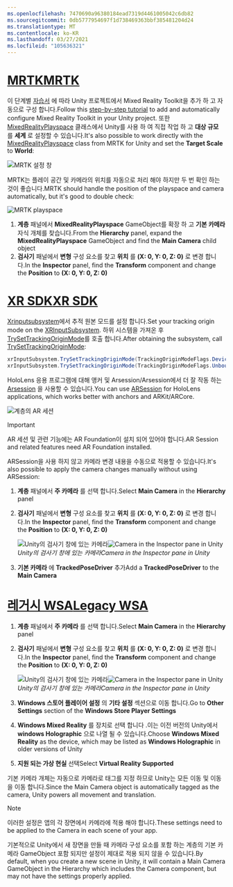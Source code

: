 ```yaml
---
ms.openlocfilehash: 7470690a96380184ead7319d4461005042c6db82
ms.sourcegitcommit: 0db5777954697f1d738469363bbf385481204d24
ms.translationtype: MT
ms.contentlocale: ko-KR
ms.lasthandoff: 03/27/2021
ms.locfileid: "105636321"
---
```

# <a name="mrtk"></a>[<span data-ttu-id="5ace7-101">MRTK</span><span class="sxs-lookup"><span data-stu-id="5ace7-101">MRTK</span></span>](#tab/mrtk)
<!-- NEVER CHANGE THE ABOVE LINE! -->

<span data-ttu-id="5ace7-102">이 단계별 [자습서](../../tutorials/mr-learning-base-01.md) 에 따라 Unity 프로젝트에서 Mixed Reality Toolkit을 추가 하 고 자동으로 구성 합니다.</span><span class="sxs-lookup"><span data-stu-id="5ace7-102">Follow this [step-by-step tutorial](../../tutorials/mr-learning-base-01.md) to add and automatically configure Mixed Reality Toolkit in your Unity project.</span></span> <span data-ttu-id="5ace7-103">또한 [MixedRealityPlayspace](https://docs.microsoft.com/dotnet/api/microsoft.mixedreality.toolkit.mixedrealityplayspace) 클래스에서 Unity를 사용 하 여 직접 작업 하 고 **대상 규모** 를 **세계** 로 설정할 수 있습니다.</span><span class="sxs-lookup"><span data-stu-id="5ace7-103">It's also possible to work directly with the [MixedRealityPlayspace](https://docs.microsoft.com/dotnet/api/microsoft.mixedreality.toolkit.mixedrealityplayspace) class from MRTK for Unity and set the **Target Scale** to **World**:</span></span>

![MRTK 설정 창](../../images/mrtk-target-scale.png)

<span data-ttu-id="5ace7-105">MRTK는 플레이 공간 및 카메라의 위치를 자동으로 처리 해야 하지만 두 번 확인 하는 것이 좋습니다.</span><span class="sxs-lookup"><span data-stu-id="5ace7-105">MRTK should handle the position of the playspace and camera automatically, but it's good to double check:</span></span>

![MRTK playspace](../../images/mrtk-playspace.png)

1. <span data-ttu-id="5ace7-107">**계층** 패널에서 **MixedRealityPlayspace** GameObject를 확장 하 고 **기본 카메라** 자식 개체를 찾습니다.</span><span class="sxs-lookup"><span data-stu-id="5ace7-107">From the **Hierarchy** panel, expand the **MixedRealityPlayspace** GameObject and find the **Main Camera** child object</span></span>
2. <span data-ttu-id="5ace7-108">**검사기** 패널에서 **변형** 구성 요소를 찾고 **위치** 를 **(X: 0, Y: 0, Z: 0)** 로 변경 합니다.</span><span class="sxs-lookup"><span data-stu-id="5ace7-108">In the **Inspector** panel, find the **Transform** component and change the **Position** to **(X: 0, Y: 0, Z: 0)**</span></span>

# <a name="xr-sdk"></a>[<span data-ttu-id="5ace7-109">XR SDK</span><span class="sxs-lookup"><span data-stu-id="5ace7-109">XR SDK</span></span>](#tab/xr)
<!-- NEVER CHANGE THE ABOVE LINE! -->

<span data-ttu-id="5ace7-110">[Xrinputsubsystem](https://docs.unity3d.com/Documentation/ScriptReference/XR.XRInputSubsystem.html)에서 추적 원본 모드를 설정 합니다.</span><span class="sxs-lookup"><span data-stu-id="5ace7-110">Set your tracking origin mode on the [XRInputSubsystem](https://docs.unity3d.com/Documentation/ScriptReference/XR.XRInputSubsystem.html).</span></span> <span data-ttu-id="5ace7-111">하위 시스템을 가져온 후 [TrySetTrackingOriginMode](https://docs.unity3d.com/Documentation/ScriptReference/XR.XRInputSubsystem.TrySetTrackingOriginMode.html)를 호출 합니다.</span><span class="sxs-lookup"><span data-stu-id="5ace7-111">After obtaining the subsystem, call [TrySetTrackingOriginMode](https://docs.unity3d.com/Documentation/ScriptReference/XR.XRInputSubsystem.TrySetTrackingOriginMode.html):</span></span>

```cs
xrInputSubsystem.TrySetTrackingOriginMode(TrackingOriginModeFlags.Device);
xrInputSubsystem.TrySetTrackingOriginMode(TrackingOriginModeFlags.Unbounded); // Recommendation for OpenXR
```

<span data-ttu-id="5ace7-112">HoloLens 응용 프로그램에 대해 앵커 및 Arsession/Arsession에서 더 잘 작동 하는 [Arsession](https://docs.unity3d.com/Packages/com.unity.xr.arfoundation@2.1/manual/index.html#installing-ar-foundation) 을 사용할 수 있습니다.</span><span class="sxs-lookup"><span data-stu-id="5ace7-112">You can use [ARSession](https://docs.unity3d.com/Packages/com.unity.xr.arfoundation@2.1/manual/index.html#installing-ar-foundation) for HoloLens applications, which works better with anchors and ARKit/ARCore.</span></span>

![계층의 AR 세션](../../images/xrsdk-arsession.png)

> [!IMPORTANT]
> <span data-ttu-id="5ace7-114">AR 세션 및 관련 기능에는 AR Foundation이 설치 되어 있어야 합니다.</span><span class="sxs-lookup"><span data-stu-id="5ace7-114">AR Session and related features need AR Foundation installed.</span></span>

<span data-ttu-id="5ace7-115">ARSession을 사용 하지 않고 카메라 변경 내용을 수동으로 적용할 수 있습니다.</span><span class="sxs-lookup"><span data-stu-id="5ace7-115">It's also possible to apply the camera changes manually without using ARSession:</span></span>

1. <span data-ttu-id="5ace7-116">**계층** 패널에서 **주 카메라** 를 선택 합니다.</span><span class="sxs-lookup"><span data-stu-id="5ace7-116">Select **Main Camera** in the **Hierarchy** panel</span></span>
1. <span data-ttu-id="5ace7-117">**검사기** 패널에서 **변형** 구성 요소를 찾고 **위치** 를 **(X: 0, Y: 0, Z: 0)** 로 변경 합니다.</span><span class="sxs-lookup"><span data-stu-id="5ace7-117">In the **Inspector** panel, find the **Transform** component and change the **Position** to **(X: 0, Y: 0, Z: 0)**</span></span>

   <span data-ttu-id="5ace7-118">![Unity의 검사기 창에 있는 카메라](../../images/maincamera-350px.png)</span><span class="sxs-lookup"><span data-stu-id="5ace7-118">![Camera in the Inspector pane in Unity](../../images/maincamera-350px.png)</span></span>  
   <span data-ttu-id="5ace7-119">*Unity의 검사기 창에 있는 카메라*</span><span class="sxs-lookup"><span data-stu-id="5ace7-119">*Camera in the Inspector pane in Unity*</span></span>

1. <span data-ttu-id="5ace7-120">**기본 카메라** 에 **TrackedPoseDriver** 추가</span><span class="sxs-lookup"><span data-stu-id="5ace7-120">Add a **TrackedPoseDriver** to the **Main Camera**</span></span>

# <a name="legacy-wsa"></a>[<span data-ttu-id="5ace7-121">레거시 WSA</span><span class="sxs-lookup"><span data-stu-id="5ace7-121">Legacy WSA</span></span>](#tab/wsa)
<!-- NEVER CHANGE THE ABOVE LINE! -->

1. <span data-ttu-id="5ace7-122">**계층** 패널에서 **주 카메라** 를 선택 합니다.</span><span class="sxs-lookup"><span data-stu-id="5ace7-122">Select **Main Camera** in the **Hierarchy** panel</span></span>
1. <span data-ttu-id="5ace7-123">**검사기** 패널에서 **변형** 구성 요소를 찾고 **위치** 를 **(X: 0, Y: 0, Z: 0)** 로 변경 합니다.</span><span class="sxs-lookup"><span data-stu-id="5ace7-123">In the **Inspector** panel, find the **Transform** component and change the **Position** to **(X: 0, Y: 0, Z: 0)**</span></span>

   <span data-ttu-id="5ace7-124">![Unity의 검사기 창에 있는 카메라](../../images/maincamera-350px.png)</span><span class="sxs-lookup"><span data-stu-id="5ace7-124">![Camera in the Inspector pane in Unity](../../images/maincamera-350px.png)</span></span>  
   <span data-ttu-id="5ace7-125">*Unity의 검사기 창에 있는 카메라*</span><span class="sxs-lookup"><span data-stu-id="5ace7-125">*Camera in the Inspector pane in Unity*</span></span>

1. <span data-ttu-id="5ace7-126">**Windows 스토어 플레이어 설정** 의 **기타 설정** 섹션으로 이동 합니다.</span><span class="sxs-lookup"><span data-stu-id="5ace7-126">Go to **Other Settings** section of the **Windows Store Player Settings**</span></span>
1. <span data-ttu-id="5ace7-127">**Windows Mixed Reality** 를 장치로 선택 합니다 .이는 이전 버전의 Unity에서 **windows Holographic** 으로 나열 될 수 있습니다.</span><span class="sxs-lookup"><span data-stu-id="5ace7-127">Choose **Windows Mixed Reality** as the device, which may be listed as **Windows Holographic** in older versions of Unity</span></span>
1. <span data-ttu-id="5ace7-128">**지원 되는 가상 현실** 선택</span><span class="sxs-lookup"><span data-stu-id="5ace7-128">Select **Virtual Reality Supported**</span></span>

<span data-ttu-id="5ace7-129">기본 카메라 개체는 자동으로 카메라로 태그를 지정 하므로 Unity는 모든 이동 및 이동을 이동 합니다.</span><span class="sxs-lookup"><span data-stu-id="5ace7-129">Since the Main Camera object is automatically tagged as the camera, Unity powers all movement and translation.</span></span>

>[!NOTE]
><span data-ttu-id="5ace7-130">이러한 설정은 앱의 각 장면에서 카메라에 적용 해야 합니다.</span><span class="sxs-lookup"><span data-stu-id="5ace7-130">These settings need to be applied to the Camera in each scene of your app.</span></span>
>
><span data-ttu-id="5ace7-131">기본적으로 Unity에서 새 장면을 만들 때 카메라 구성 요소를 포함 하는 계층의 기본 카메라 GameObject 포함 되지만 설정이 제대로 적용 되지 않을 수 있습니다.</span><span class="sxs-lookup"><span data-stu-id="5ace7-131">By default, when you create a new scene in Unity, it will contain a Main Camera GameObject in the Hierarchy which includes the Camera component, but may not have the settings properly applied.</span></span>